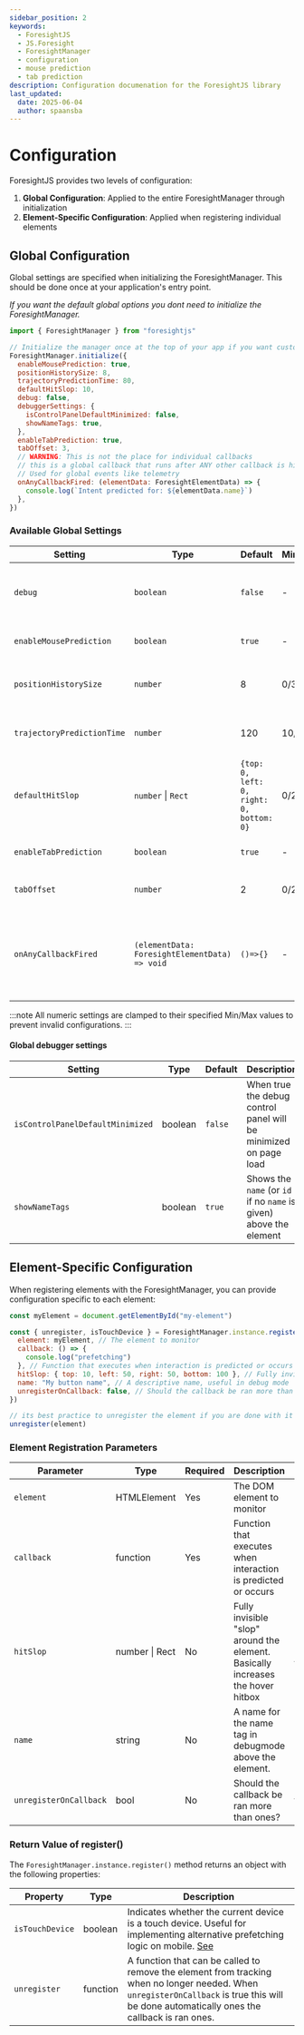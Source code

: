```yaml
---
sidebar_position: 2
keywords:
  - ForesightJS
  - JS.Foresight
  - ForesightManager
  - configuration
  - mouse prediction
  - tab prediction
description: Configuration documenation for the ForesightJS library
last_updated:
  date: 2025-06-04
  author: spaansba
---
```


# Configuration

ForesightJS provides two levels of configuration:

1. **Global Configuration**: Applied to the entire ForesightManager through initialization
2. **Element-Specific Configuration**: Applied when registering individual elements

## Global Configuration

Global settings are specified when initializing the ForesightManager. This should be done once at your application's entry point.

_If you want the default global options you dont need to initialize the ForesightManager._

```javascript
import { ForesightManager } from "foresightjs"

// Initialize the manager once at the top of your app if you want custom global settings
ForesightManager.initialize({
  enableMousePrediction: true,
  positionHistorySize: 8,
  trajectoryPredictionTime: 80,
  defaultHitSlop: 10,
  debug: false,
  debuggerSettings: {
    isControlPanelDefaultMinimized: false,
    showNameTags: true,
  },
  enableTabPrediction: true,
  tabOffset: 3,
  // WARNING: This is not the place for individual callbacks
  // this is a global callback that runs after ANY other callback is hit
  // Used for global events like telemetry
  onAnyCallbackFired: (elementData: ForesightElementData) => {
    console.log(`Intent predicted for: ${elementData.name}`)
  },
})
```

### Available Global Settings

| Setting                    | Type                                          | Default                                  | Min/Max | Description                                                                                                                                                   |
| -------------------------- | --------------------------------------------- | ---------------------------------------- | ------- | ------------------------------------------------------------------------------------------------------------------------------------------------------------- |
| `debug`                    | `boolean`                                     | `false`                                  | -       | When true, enables visual debugging overlays showing hit areas, trajectories, and a control panel                                                             |
| `enableMousePrediction`    | `boolean`                                     | `true`                                   | -       | Toggles whether trajectory prediction is active                                                                                                               |
| `positionHistorySize`      | `number`                                      | 8                                        | 0/30    | Number of mouse positions to keep in history for velocity calculations                                                                                        |
| `trajectoryPredictionTime` | `number`                                      | 120                                      | 10/200  | How far ahead (in milliseconds) to predict the mouse trajectory                                                                                               |
| `defaultHitSlop`           | `number` \| `Rect`                            | `{top: 0, left: 0, right: 0, bottom: 0}` | 0/2000  | Default fully invisible "slop" around elements for all registered elements. Basically increases the hover hitbox                                              |
| `enableTabPrediction`      | `boolean`                                     | `true`                                   | -       | Toggles whether keyboard prediction is on                                                                                                                     |
| `tabOffset`                | `number`                                      | 2                                        | 0/20    | Tab stops away from an element to trigger callback                                                                                                            |
| `onAnyCallbackFired`       | `(elementData: ForesightElementData) => void` | `()=>{}`                                 | -       | A global callback that runs whenever any element's specific callback is fired. It receives the `ForesightElementData` object associated with the interaction. |

:::note
All numeric settings are clamped to their specified Min/Max values to prevent invalid configurations.
:::

#### Global debugger settings

| Setting                          | Type    | Default | Description                                                        |
| -------------------------------- | ------- | ------- | ------------------------------------------------------------------ |
| `isControlPanelDefaultMinimized` | boolean | `false` | When true the debug control panel will be minimized on page load   |
| `showNameTags`                   | boolean | `true`  | Shows the `name` (or `id` if no `name` is given) above the element |

## Element-Specific Configuration

When registering elements with the ForesightManager, you can provide configuration specific to each element:

```javascript
const myElement = document.getElementById("my-element")

const { unregister, isTouchDevice } = ForesightManager.instance.register({
  element: myElement, // The element to monitor
  callback: () => {
    console.log("prefetching")
  }, // Function that executes when interaction is predicted or occurs
  hitSlop: { top: 10, left: 50, right: 50, bottom: 100 }, // Fully invisible "slop" around the element. Basically increases the hover hitbox
  name: "My button name", // A descriptive name, useful in debug mode
  unregisterOnCallback: false, // Should the callback be ran more than ones?
})

// its best practice to unregister the element if you are done with it (return of an useEffect in React for example)
unregister(element)
```

### Element Registration Parameters

| Parameter              | Type           | Required | Description                                                                     | Default                             |
| ---------------------- | -------------- | -------- | ------------------------------------------------------------------------------- | ----------------------------------- |
| `element`              | HTMLElement    | Yes      | The DOM element to monitor                                                      |                                     |
| `callback`             | function       | Yes      | Function that executes when interaction is predicted or occurs                  |                                     |
| `hitSlop`              | number \| Rect | No       | Fully invisible "slop" around the element. Basically increases the hover hitbox | 0 or defaultHitSlop from initialize |
| `name`                 | string         | No       | A name for the name tag in debugmode above the element.                         | element.id or "" if there is no id  |
| `unregisterOnCallback` | bool           | No       | Should the callback be ran more than ones?                                      | true                                |

### Return Value of register()

The `ForesightManager.instance.register()` method returns an object with the following properties:

| Property        | Type     | Description                                                                                                                                                                                 |
| --------------- | -------- | ------------------------------------------------------------------------------------------------------------------------------------------------------------------------------------------- |
| `isTouchDevice` | boolean  | Indicates whether the current device is a touch device. Useful for implementing alternative prefetching logic on mobile. [See](/docs/getting_started/intro#what-about-touch-devices)        |
| `unregister`    | function | A function that can be called to remove the element from tracking when no longer needed. When `unregisterOnCallback` is true this will be done automatically ones the callback is ran ones. |
